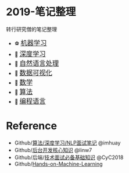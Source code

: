 # 2019-笔记整理
转行研究僧的笔记整理
- :soccer: [<font size=+1>机器学习</font>](./机器学习)
- :basketball: [<font size=+1>深度学习</font>](./深度学习)
- :hamburger: [<font size=+1>自然语言处理</font>](./自然语言处理)
- :fries: [<font size=+1>数据可视化</font>](./数据可视化)
- :cherries: [<font size=+1>数学</font>](./数据库)
- :apple: [<font size=+1>算法</font>](./算法+数据结构)
- :strawberry: [<font size=+1>编程语言</font>](./编程语言)


# Reference
- Github/[算法/深度学习/NLP面试笔记](https://github.com/imhuay/Algorithm_Interview_Notes-Chinese) @imhuay
- Github/[后台开发核心知识](https://github.com/linw7/Skill-Tree) @linw7
- Github/后端/[技术面试必备基础知识](https://github.com/CyC2018/CS-Notes) @CyC2018
- Github/[Hands-on-Machine-Learning](https://github.com/DeqianBai/Hands-on-Machine-Learning)